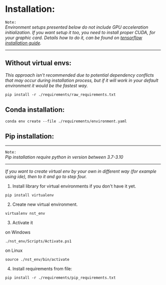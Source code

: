 # Installation:

`Note:`  
*Environment setups presented below do not include GPU acceleration initialization. If you want setup it too, you need to install proper CUDA, for your graphic card. Details how to do it, can be found on [tensorflow installation guide](https://www.tensorflow.org/install/pip?hl=en).*

----

## Without virtual envs:
*This approach isn't recommended due to potential dependency conflicts that may occur during installation process, but if it will work in your default environment it would be the fastest way.*
```console
pip install -r ./requirements/raw_requirements.txt
```
## Conda installation:
```console
conda env create --file ./requirements/environment.yaml
```


## Pip installation:

----

`Note:`  
*Pip installation require python in version between 3.7-3.10*  

----

*If you want to create virtual env by your own in different way (for example using ide), then to it and go to step four.*
1. Install library for virtual environments if you don't have it yet.
```console
pip install virtualenv
```
2. Create new virtual environment.
```console
virtualenv nst_env
```
3. Activate it  

on Windows

```console
./nst_env/Scripts/Activate.ps1
```

on Linux

```console
source ./nst_env/bin/activate
```
4. Install requirements from file:
```console
pip install -r ./requirements/pip_requirements.txt
```

